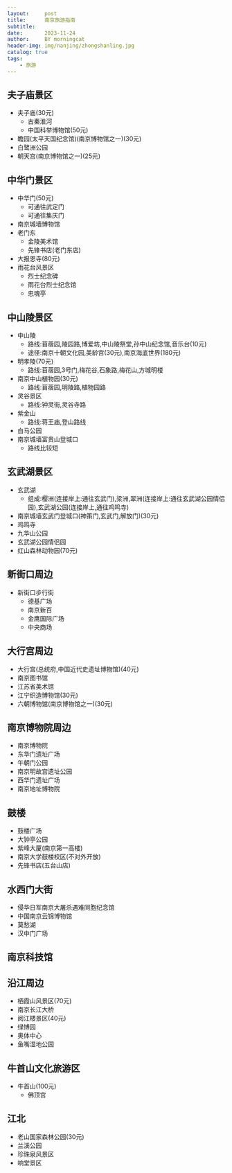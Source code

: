 ```yaml
---
layout:     post
title:      南京旅游指南
subtitle:   
date:       2023-11-24
author:     BY morningcat
header-img: img/nanjing/zhongshanling.jpg
catalog: true
tags:
    - 旅游
---
```



## 夫子庙景区

- 夫子庙(30元)
    - 古秦淮河
    - 中国科举博物馆(50元)
- 瞻园(太平天国纪念馆)(南京博物馆之一)(30元)
- 白鹭洲公园
- 朝天宫(南京博物馆之一)(25元)


## 中华门景区

- 中华门(50元)
    - 可通往武定门
    - 可通往集庆门
- 南京城墙博物馆
- 老门东
    - 金陵美术馆
    - 先锋书店(老门东店)
- 大报恩寺(80元)
- 雨花台风景区
    - 烈士纪念碑
    - 雨花台烈士纪念馆
    - 忠魂亭



## 中山陵景区

- 中山陵
    - 路线:苜蓿园,陵园路,博爱坊,中山陵祭堂,孙中山纪念馆,音乐台(10元)
    - 途径:南京十朝文化园,美龄宫(30元),南京海底世界(180元)
- 明孝陵(70元)
    - 路线:苜蓿园,3号门,梅花谷,石象路,梅花山,方城明楼
- 南京中山植物园(30元)
    - 路线:苜蓿园,明陵路,植物园路
- 灵谷景区
    - 路线:钟灵街,灵谷寺路
- 紫金山
    - 路线:蒋王庙,登山路线
- 白马公园
- 南京城墙富贵山登城口
    - 路线比较短


## 玄武湖景区

- 玄武湖
    - 组成:樱洲(连接岸上:通往玄武门),梁洲,翠洲(连接岸上:通往玄武湖公园情侣园),玄武湖公园(连接岸上,通往鸡鸣寺)
- 南京城墙玄武门登城口(神策门,玄武门,解放门)(30元)
- 鸡鸣寺
- 九华山公园
- 玄武湖公园情侣园
- 红山森林动物园(70元)


## 新街口周边

- 新街口步行街
    - 德基广场
    - 南京新百
    - 金鹰国际广场
    - 中央商场

## 大行宫周边

- 大行宫(总统府,中国近代史遗址博物馆)(40元)
- 南京图书馆
- 江苏省美术馆
- 江宁织造博物馆(30元)
- 六朝博物馆(南京博物馆之一)(30元)


## 南京博物院周边

- 南京博物院
- 东华门遗址广场
- 午朝门公园
- 南京明故宫遗址公园
- 西华门遗址广场
- 南京地址博物院


## 鼓楼

- 鼓楼广场
- 大钟亭公园
- 紫峰大厦(南京第一高楼)
- 南京大学鼓楼校区(不对外开放)
- 先锋书店(五台山店)


## 水西门大街

- 侵华日军南京大屠杀遇难同胞纪念馆
- 中国南京云锦博物馆
- 莫愁湖
- 汉中门广场

## 南京科技馆

## 沿江周边

- 栖霞山风景区(70元)
- 南京长江大桥
- 阅江楼景区(40元)
- 绿博园
- 奥体中心
- 鱼嘴湿地公园


## 牛首山文化旅游区

- 牛首山(100元)
    - 佛顶宫


## 江北

- 老山国家森林公园(30元)
- 兰溪公园
- 珍珠泉风景区
- 响堂景区

